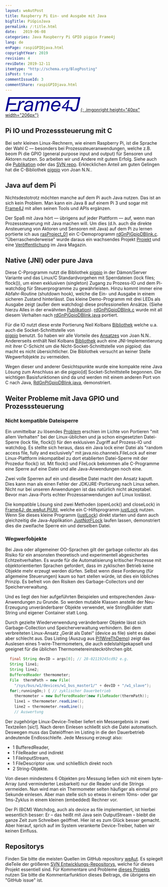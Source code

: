 ```yaml
---
layout: weAutPost
title: Raspberry Pi Ein- und Ausgabe mit Java
bigTitle: PiGpioJava
permalink: /:title.html
date:   2019-06-08
categories: Java Raspberry Pi GPIO pigpio Frame4j
lang: de
enPage: raspiGPIOjava.html
copyrightYear: 2019
revision: 4
reviDate: 2019-12-11
itemtype: "http://schema.org/BlogPosting"
isPost: true
commentIssueId: 3
commentShare: raspiGPIOjava.html
---
```

[![Frame4J](/assets/icons_logos/frame4jlogo-02t.png "&gt; Frame4J"){: .imgonright height="40px" width="206px"}](https://frame4j.de/index_en.html)
## Pi IO und Prozesssteuerung mit C
Bei sehr kleinen Linux-Rechnern, wie einem Raspberry Pi, ist die Sprache der 
Wahl C &mdash; besonders bei Prozesssteueranwendungen, welche z.B. beom Pi die 
GPIO (general purpose input and output) für Sensoren und Aktoren nutzen. So
arbeiten wir und Andere mit gutem Erfolg. Siehe auch die
[Publikation](https://a-weinert.de/pub/raspberry4remoteServices.pdf "Raspberry for remote services") 
oder das 
[SVN repo](https://weinert-automation.de/svn/rasProject_01/ "rasProject_0 (guest:guest)").
Erklecklichen Anteil am guten Gelingen hat die C-Bibliothek
[pigpio](http://abyz.me.uk/rpi/pigpio/index.html) von Joan N.N..

## Java auf dem Pi
Nichtsdestotrotz möchten manche auf dem Pi auch Java nutzen. Das ist an sich
kein Problem. Man kann ein Java&nbsp;8 auf einem Pi&nbsp;3 und sogar mit
[Frame4J](https://frame4j.de/index_en.html "project home") mit allen seinen 
Tools und APIs ergänzen.

Der Spaß mit Java hört &mdash; übrigens auf jeder Plattform &mdash; auf, wenn 
man Prozesssteuerung mit Java machen will. Um dies (d.h. auch die direkte 
Ansteuerung von Aktoren und Sensoren mit Java) auf dem Pi zu lernen portierte
ich aus
[rasProject_01](https://a-weinert.de/pub/raspberry4remoteServices.pdf "Raspberry for remote services") ein C-Demoprogramm
[rdGnPiGpioDBlink.c](https://github.com/a-weinert/weAut/blob/master/rasProject_01part/rdGnPiGpioDBlink.c "C GPIO demo").
"Überraschenderweise" wurde daraus ein wachsendes Projekt
[Projekt](https://github.com/a-weinert/weAut/) und eine
[Veröffentlichung](https://a-weinert.de/publication.html) im Java Magazin.

## Native (JNI) oder pure Java
Diese C-Pprogramm nutzt die Bibliothek
[pigpio](http://abyz.me.uk/rpi/pigpio/index.html) in der 
Dämon/Server Variante und das Linux/C Standardvorgehen mit Sperrdateien (lock
files; flock()), um einen exklusiven (singleton) Zugang zu Prozess-IO und dem
Pi-watchdog für Steuerprogramme zu gewährleisten. Hinzu kommt immer eine 
Abfahr-Routine (shutdown hook), welche die Ein- und Ausgabe in einem sicheren
Zustand hinterlässt. Das kleine Demo-Programm mit drei LEDs als Ausgabe zeigt
(außer dem watchdog) diese professionellen Ansätze. (Siehe hierzu Alles 
in der erwähnten 
[Publikation](https://a-weinert.de/pub/raspberry4remoteServices.pdf "Raspberry for remote services")).
[rdGnPiGpioDBlink.c](https://github.com/a-weinert/weAut/blob/master/rasProject_01part/rdGnPiGpioDBlink.c "C GPIO demo")
wurde mit all diesem Verhalten nach 
[rdGnPiGpioDBlink.java](https://github.com/a-weinert/weAut/blob/master/frame4j_part/de/weAut/tests/RdGnJPiGpioDBlink.java "Java GPIO demo") portiert. 

Für die IO nutzt diese erste Portierung Neil Kolbans
[Bibliothek](https://github.com/nkolban/jpigpio "interface to pigpio[d]")
welche u.a. auch die Socket-Schnittstelle von  
[pigpio](http://abyz.me.uk/rpi/pigpio/sif.html "socket interface docu") 
benutzt. So haben wir alle Vorteile des
[Ansatzes](http://abyz.me.uk/rpi/pigpio/index.html "pigpio library")
von Joan N.N.. Andererseits enthält Neil Kolbans
[Bibliothek](https://github.com/nkolban/jpigpio "interface to pigpio[d]") 
auch eine JNI-Implementierung mit ihrer C-Schicht um die Nicht-Socket-Schnittstelle
von pigpiod; das macht es nicht übersichtlicher. Die Bibliothek versucht an 
keiner Stelle Wegwerfobjekte zu vermeiden.

Wegen dieser und anderer Gesichtspunkte wurde eine kompakte reine Java 
Lösung zum Anschluss an die pigpio[d] Socket-Schnittstelle begonnen. Die
wichtigen Basisfunktionen sind da und werden mit einem anderen Port von C
nach Java,
[RdGnPiGpioDBlink.java](https://github.com/a-weinert/weAut/blob/master/frame4j_part/de/weAut/tests/RdGnPiGpioDBlink.java "compact pure Java"), demonstriert.

## Weiter Probleme mit Java GPIO und Prozesssteuerung
### Nicht kompatible Dateisperre
 
Ein unmittelbar zu lösendes [Problem](javaIncompFlock_de.html "siehe eigener Beitrag hierzu") erschien im Lichte von Portieren "mit
allem Verhalten" bei der Linux-üblichen und ja schon eingesetzten 
Datei-Sperre (lock file, flock()) für den exklusiven Zugriff auf Prozess-IO 
und watchdog. Es stellte sich heraus, dass ein Java lock einer Datei als 
"random access file, fully and exclusively" mit java.nio.channels.FileLock
auf einer Linux-Plattform  inkompatibel zu dort etablierten Datei-Sperre mit
der Prozedur flock() ist. Mit flock() und FileLock bekommen alle C-Programme
eine Sperre auf eine Datei und alle Java-Anwendungen noch eine. 

Zwei volle Sperren auf ein und dieselbe Datei macht den Ansatz kaputt. Dies
kann man als einen Fehler der JDK/JRE-Portierung nach Linux sehen. Nicht nur
bei unseren Anwendungen ist das natürlich nicht akzeptabel. Bevor man 
Java-Ports echter Prozessanwendungen auf Linux loslässt.

Die kompatible Lösung sind zwei Methoden (openLock() and closeLock) in
[Frame4J: de.weAut.PiUtil](https://github.com/a-weinert/weAut/blob/master/frame4j_part/de/weAut/PiUtil.java "openLock() and closeLock()"), welche ein C-Hilfsprogramm
[justLock](https://github.com/a-weinert/weAut/blob/master/rasProject_01part/justLock.c) nutzen. Wenn Sie 
dieses kleine Programm ([justLock](https://github.com/a-weinert/weAut/blob/master/rasProject_01part/justLock.c)) direkt starten und 
dann auch gleichzeitig die Java-Applikation 
[JustNotFLock](https://github.com/a-weinert/weAut/blob/master/frame4j_part/de/weAut/tests/JustNotFLock.java "de.weAut.tests.JustNotFLock (needs Frame4J installed") laufen lassen,
demonstriert dies die zweifache Sperre ein und derselben Datei.

### Wegwerfobjekte

Bei Java oder allgemeiner OO-Sprachen gilt der garbage collector als das 
Risiko für ein ansonsten theoretisch und experimentell abgesichertes Echtzeitverhalten. Es wurde für die Automatisierung kritischer Prozesse mit objektorientierten Sprachen gefordert, dass im zyklischen Betrieb keine Objekte mehr erzeugt werden dürfen. Selbst wenn diese Forderung (für allgemeine Steuerungen) kaum so hart stellen würde, ist dies ein löbliches Prinzip. Es befreit von den Risiken des Garbage-Collectors und der Speicherverwaltung.

Und es liegt den hier aufgeführten Beispielen und entsprechenden Java-Anwendungen zu Grunde. So werden mutable Klassen anstelle der Neu-Erzeugung unveränderbarer Objekte verwendet, wie StringBuilder statt String und eigener Container statt Long.

Durch gezielte Wiederverwendung veränderbarer Objekte lässt sich Garbage-Collection und Speicherverwaltung verhindern. Bei dem verbreiteten Linux-Ansatz „Gerät als Datei“ (device as file) sieht es dabei aber schlecht aus. Das Listing (Auszug aus [Pi1WireThDemo](https://github.com/a-weinert/weAut/blob/master/frame4j_part/de/weAut/tests/Pi1WireThDemo.java "de.weAut.tests.Pi1WireThDemo")) zeigt das Auslesen eines 1-wire-Thermometers, die auch edelstahlgekapselt und geeignet für die  üblichen Thermometereinsteckröhrchen gibt.  
```java
  final String devID = args[0]; // 28-02119245cd92 e.g.
  String line1;
  String line2;
  BufferedReader thermometer; 
  File  thermPath = new File(
    "/sys/bus/w1/devices/w1_bus_master1/" + devID + "/w1_slave");
  for(;runningOn;) { // zyklischer Dauerbetrieb
    thermometer = new BufferedReader(new FileReader(thermPath));
    line1 = thermometer.readLine();
    line2 = thermometer.readLine();
    // Auswertung
```
Der zugehörige Linux-Device-Treiber liefert ein Messergebnis in zwei Textzeilen [sic!]. Nach deren Einlesen schließt sich die Datei automatisch. Deswegen muss das Dateiöffnen im Listing in die den Dauerbetrieb andeutende Endlosschleife. Jede Messung erzeugt also:
 - 1 BufferedReader, 
 - 1 FileReader und indirekt 
 - 1 FileInputStream, 
 - 1 FileDescriptor usw.
und schließlich direkt noch 
 - 2 String-Objekte.
 
Von diesen mindestens 6 Objekten pro Messung ließen sich mit einem byte-Array (und verminderter Lesbarkeit) nur die Reader und die Strings vermeiden. Nun wird man ein Thermometer selten häufiger als einmal pro Sekunde einlesen. Aber man stelle sich so etwas in einem 10ms- oder gar 1ms-Zyklus in einem kleinen (embedded) Rechner vor.

Der Pi (BCM) Watchdog, auch als device as file implementiert, ist hierbei wesentlich besser: Er – das heißt mit Java sein OutputStream – bleibt die ganze Zeit zum Schreiben geöffnet. Hier ist es zum Glück besser gemacht. Aber hierauf, sprich auf im System verankerte Device-Treiber, haben wir keinen Einfluss.

## Repositorys

Finden Sie bitte die meisten Quellen im GitHub repository
[weAut](https://github.com/a-weinert/weAut/). Es spiegelt dieTeile der größeren
[SVN Entwicklungs-Repositorys](https://weinert-automation.de/svn/ "guest:guest"),
welche für dieses Projekt essentiell sind. Für Kommentare und Probleme
[dieses Projekts](https://github.com/a-weinert/weAut/) nutzen Sie bitte die
Kommentarfunktion dieses Beitrags, die übrigens ein "GitHub issue" ist.   

